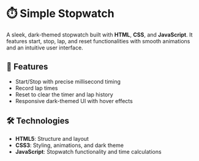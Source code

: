 # ⏱️ Simple Stopwatch

A sleek, dark-themed stopwatch built with **HTML**, **CSS**, and **JavaScript**. It features start, stop, lap, and reset functionalities with smooth animations and an intuitive user interface.

## 🌟 Features

- Start/Stop with precise millisecond timing
- Record lap times
- Reset to clear the timer and lap history
- Responsive dark-themed UI with hover effects

## 🛠️ Technologies

- **HTML5**: Structure and layout
- **CSS3**: Styling, animations, and dark theme
- **JavaScript**: Stopwatch functionality and time calculations

